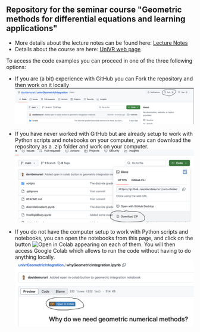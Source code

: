 ## Repository for the seminar course "Geometric methods for differential equations and learning applications"

- More details about the lecture notes can be found here: [Lecture Notes](https://davidemurari.com/teaching/)
- Details about the course are here: [UniVR web page](https://www.di.univr.it/?ent=seminario&id=6405)

To access the code examples you can proceed in one of the three following options:
- If you are (a bit) experience with GitHub you can Fork the repository and then work on it locally
![Fork](assets/fork.png)

- If you have never worked with GitHub but are already setup to work with Python scripts and notebooks on your computer, you can download the repository as a .zip folder and work on your computer.
![Zip](assets/zip.png)

- If you do not have the computer setup to work with Python scripts and notebooks, you can open the notebooks from this page, and click on the button ![Open in Colab](https://colab.research.google.com/assets/colab-badge.svg) appearing on each of them. You will then access Google Colab which allows to run the code without having to do anything locally. 
![Colab](assets/colab.png)